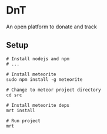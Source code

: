 # DnT

An open platform to donate and track


## Setup

```
# Install nodejs and npm
# ...

# Install meteorite
sudo npm install -g meteorite

# Change to meteor project directory
cd src

# Install meteorite deps
mrt install

# Run project
mrt
```

